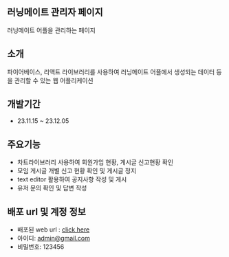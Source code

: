 ## 러닝메이트 관리자 페이지

러닝메이트 어플을 관리하는 페이지

## 소개

파이어베이스, 리액트 라이브러리를 사용하여 러닝메이트 어플에서 생성되는 데이터 등을 관리할 수 있는 웹 어플리케이션

## 개발기간

- 23.11.15 ~ 23.12.05


## 주요기능

- 차트라이브러리 사용하여 회원가입 현황, 게시글 신고현황 확인
- 모임 게시글 개별 신고 현황 확인 및 게시글 정지 
- text editor 활용하여 공지사항 작성 및 게시
- 유저 문의 확인 및 답변 작성 


## 배포 url 및 계정 정보

- 배포된 web url : <a href="https://running-mate-c7ed4.web.app/" target="_blank">click here</a>
- 아이디: admin@gmail.com
- 비밀번호: 123456 
